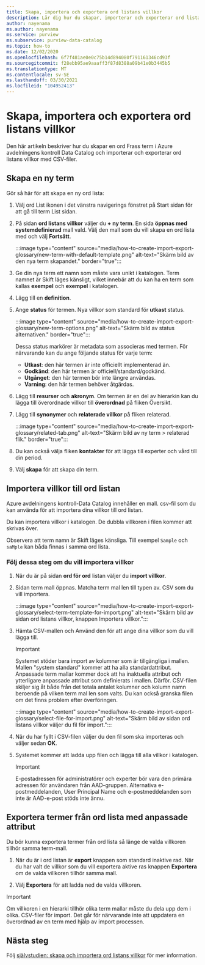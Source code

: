 ```yaml
---
title: Skapa, importera och exportera ord listans villkor
description: Lär dig hur du skapar, importerar och exporterar ord listans villkor i Azure avdelningens kontroll.
author: nayenama
ms.author: nayenama
ms.service: purview
ms.subservice: purview-data-catalog
ms.topic: how-to
ms.date: 12/02/2020
ms.openlocfilehash: 6f7f481ae0e0c75b14d894080f791161346cd93f
ms.sourcegitcommit: f28ebb95ae9aaaff3f87d8388a09b41e0b3445b5
ms.translationtype: MT
ms.contentlocale: sv-SE
ms.lasthandoff: 03/30/2021
ms.locfileid: "104952413"
---
```

# <a name="how-to-create-import-and-export-glossary-terms"></a>Skapa, importera och exportera ord listans villkor

Den här artikeln beskriver hur du skapar en ord Frass term i Azure avdelningens kontroll Data Catalog och importerar och exporterar ord listans villkor med CSV-filer.

## <a name="create-a-new-term"></a>Skapa en ny term

Gör så här för att skapa en ny ord lista:

1. Välj ord List ikonen i det vänstra navigerings fönstret på Start sidan för att gå till term List sidan.

2. På sidan **ord listans villkor** väljer du **+ ny term**. En sida **öppnas med systemdefinierad** mall vald. Välj den mall som du vill skapa en ord lista med och välj **Fortsätt**.

   :::image type="content" source="media/how-to-create-import-export-glossary/new-term-with-default-template.png" alt-text="Skärm bild av den nya term skapandet." border="true":::

3. Ge din nya term ett namn som måste vara unikt i katalogen. Term namnet är Skift läges känsligt, vilket innebär att du kan ha en term som kallas **exempel** och **exempel** i katalogen.

4. Lägg till en **definition**.

5. Ange **status** för termen. Nya villkor som standard för **utkast** status.

   :::image type="content" source="media/how-to-create-import-export-glossary/new-term-options.png" alt-text="Skärm bild av status alternativen." border="true":::

   Dessa status markörer är metadata som associeras med termen. För närvarande kan du ange följande status för varje term:

   - **Utkast**: den här termen är inte officiellt implementerad än.
   - **Godkänd**: den här termen är officiell/standard/godkänd.
   - **Utgånget**: den här termen bör inte längre användas.
   - **Varning**: den här termen behöver åtgärdas.

6. Lägg till **resurser** och **akronym**. Om termen är en del av hierarkin kan du lägga till överordnade villkor till **överordnad** på fliken Översikt.

7. Lägg till **synonymer** och **relaterade villkor** på fliken relaterad.

   :::image type="content" source="media/how-to-create-import-export-glossary/related-tab.png" alt-text="Skärm bild av ny term > relaterad flik." border="true":::

8. Du kan också välja fliken **kontakter** för att lägga till experter och vård till din period.

9. Välj **skapa** för att skapa din term.

## <a name="import-terms-into-the-glossary"></a>Importera villkor till ord listan

Azure avdelningens kontroll-Data Catalog innehåller en mall. csv-fil som du kan använda för att importera dina villkor till ord listan.

Du kan importera villkor i katalogen. De dubbla villkoren i filen kommer att skrivas över.

Observera att term namn är Skift läges känsliga. Till exempel `Sample` och `saMple` kan båda finnas i samma ord lista.

### <a name="to-import-terms-follow-these-steps"></a>Följ dessa steg om du vill importera villkor

1. När du är på sidan **ord för ord** listan väljer du **import villkor**.

2. Sidan term mall öppnas. Matcha term mal len till typen av. CSV som du vill importera.

   :::image type="content" source="media/how-to-create-import-export-glossary/select-term-template-for-import.png" alt-text="Skärm bild av sidan ord listans villkor, knappen Importera villkor.":::

3. Hämta CSV-mallen och Använd den för att ange dina villkor som du vill lägga till.

   > [!Important]
   > Systemet stöder bara import av kolumner som är tillgängliga i mallen. Mallen "system standard" kommer att ha alla standardattribut.
   > Anpassade term mallar kommer dock att ha inaktuella attribut och ytterligare anpassade attribut som definierats i mallen. Därför. CSV-filen skiljer sig åt både från det totala antalet kolumner och kolumn namn beroende på vilken term mal len som valts. Du kan också granska filen om det finns problem efter överföringen.

   :::image type="content" source="media/how-to-create-import-export-glossary/select-file-for-import.png" alt-text="Skärm bild av sidan ord listans villkor väljer du fil för import.":::

4. När du har fyllt i CSV-filen väljer du den fil som ska importeras och väljer sedan **OK**.

5. Systemet kommer att ladda upp filen och lägga till alla villkor i katalogen.
 
   > [!Important]
   > E-postadressen för administratörer och experter bör vara den primära adressen för användaren från AAD-gruppen. Alternativa e-postmeddelanden, User Principal Name och e-postmeddelanden som inte är AAD-e-post stöds inte ännu. 

## <a name="export-terms-from-glossary-with-custom-attributes"></a>Exportera termer från ord lista med anpassade attribut

Du bör kunna exportera termer från ord lista så länge de valda villkoren tillhör samma term-mall.

1. När du är i ord listan är **export** knappen som standard inaktive rad. När du har valt de villkor som du vill exportera aktive ras knappen **Exportera** om de valda villkoren tillhör samma mall.

2. Välj **Exportera** för att ladda ned de valda villkoren.

 > [!Important]
   > Om villkoren i en hierarki tillhör olika term mallar måste du dela upp dem i olika. CSV-filer för import. Det går för närvarande inte att uppdatera en överordnad av en term med hjälp av import processen.


## <a name="next-steps"></a>Nästa steg

Följ [självstudien: skapa och importera ord listans villkor](tutorial-import-create-glossary-terms.md) för mer information.
